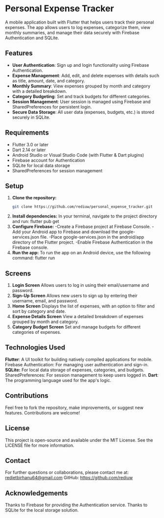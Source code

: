 # Personal Expense Tracker

A mobile application built with Flutter that helps users track their personal expenses. The app allows users to log expenses, categorize them, view monthly summaries, and manage their data securely with Firebase Authentication and SQLite.

## Features

- **User Authentication**: Sign up and login functionality using Firebase Authentication.
- **Expense Management**: Add, edit, and delete expenses with details such as title, amount, date, and category.
- **Monthly Summary**: View expenses grouped by month and category with a detailed breakdown.
- **Category Budgeting**: Set and track budgets for different categories.
- **Session Management**: User session is managed using Firebase and SharedPreferences for persistent login.
- **Secure Data Storage**: All user data (expenses, budgets, etc.) is stored securely in SQLite.

## Requirements

- Flutter 3.0 or later
- Dart 2.14 or later
- Android Studio or Visual Studio Code (with Flutter & Dart plugins)
- Firebase account for Authentication
- SQLite for local data storage
- SharedPreferences for session management

## Setup

1. **Clone the repository:**
   ```bash
   git clone https://github.com/rediuw/personal_expense_tracker.git
2. **Install dependencies:** In your terminal, navigate to the project directory and run:
   flutter pub get
3. **Configure Firebase:**
  -Create a Firebase project at Firebase Console.
  -Add your Android app to Firebase and download the google-services.json file.
  -Place google-services.json in the android/app directory of the Flutter project.
  -Enable Firebase Authentication in the Firebase console.
4. **Run the app:**  To run the app on an Android device, use the following command:
    flutter run

## Screens
1. **Login Screen**
Allows users to log in using their email/username and password.
2. **Sign-Up Screen**
Allows new users to sign up by entering their username, email, and password.
3. **Home Screen**
Displays the list of expenses, with an option to filter and sort by category and date.
4. **Expense Details Screen**
View a detailed breakdown of expenses grouped by month and category.
5. **Category Budget Screen**
Set and manage budgets for different categories of expenses.

## Technologies Used
**Flutter**: A UI toolkit for building natively compiled applications for mobile.
Firebase Authentication: For managing user authentication and sign-in.
**SQLite:** For local data storage of expenses, categories, and budgets.
SharedPreferences: For session management to keep users logged in.
**Dart**: The programming language used for the app's logic.

## Contributions
Feel free to fork the repository, make improvements, or suggest new features. Contributions are welcome!

## License
This project is open-source and available under the MIT License. See the LICENSE file for more information.

## Contact
For further questions or collaborations, please contact me at:
redietbirhanu64@gmail.com
GitHub: https://github.com/rediuw

## Acknowledgements
Thanks to Firebase for providing the Authentication service.
Thanks to SQLite for the local storage solution.

